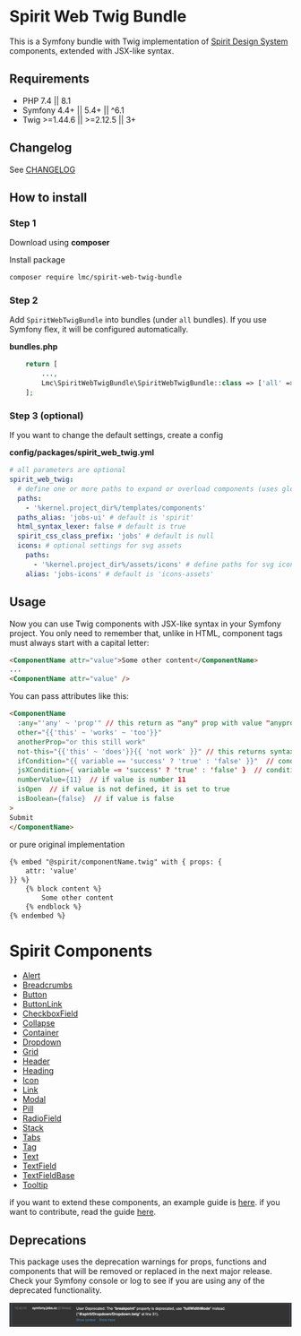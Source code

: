 # Spirit Web Twig Bundle

This is a Symfony bundle with Twig implementation of [Spirit Design System] components, extended with JSX-like syntax.

## Requirements

- PHP 7.4 || 8.1
- Symfony 4.4+ || 5.4+ || ^6.1
- Twig >=1.44.6 || >=2.12.5 || 3+

## Changelog

See [CHANGELOG](./CHANGELOG.md)

## How to install

### Step 1

Download using **composer**

Install package

```bash
composer require lmc/spirit-web-twig-bundle
```

### Step 2

Add `SpiritWebTwigBundle` into bundles (under `all` bundles). If you use Symfony flex, it will be configured automatically.

**bundles.php**

```php
    return [
        ...,
        Lmc\SpiritWebTwigBundle\SpiritWebTwigBundle::class => ['all' => true],
    ];
```

### Step 3 (optional)

If you want to change the default settings, create a config

**config/packages/spirit_web_twig.yml**

```yaml
# all parameters are optional
spirit_web_twig:
  # define one or more paths to expand or overload components (uses glob patterns)
  paths:
    - '%kernel.project_dir%/templates/components'
  paths_alias: 'jobs-ui' # default is 'spirit'
  html_syntax_lexer: false # default is true
  spirit_css_class_prefix: 'jobs' # default is null
  icons: # optional settings for svg assets
    paths:
      - '%kernel.project_dir%/assets/icons' # define paths for svg icons set
    alias: 'jobs-icons' # default is 'icons-assets'
```

## Usage

Now you can use Twig components with JSX-like syntax in your Symfony project. You only need to remember that, unlike in HTML, component tags must always start with a capital letter:

```html
<ComponentName attr="value">Some other content</ComponentName>
...
<ComponentName attr="value" />
```

You can pass attributes like this:

```html
<ComponentName
  :any="'any' ~ 'prop'" // this return as "any" prop with value "anyprop"
  other="{{'this' ~ 'works' ~ 'too'}}"
  anotherProp="or this still work"
  not-this="{{'this' ~ 'does'}}{{ 'not work' }}" // this returns syntax as plain text but prop with dash work
  ifCondition="{{ variable == 'success' ? 'true' : 'false' }}"  // condition can only be written via the ternary operator
  jsXCondition={ variable == 'success' ? 'true' : 'false' }  // condition can only be written via the ternary operator
  numberValue={11}  // if value is number 11
  isOpen  // if value is not defined, it is set to true
  isBoolean={false}  // if value is false
>
Submit
</ComponentName>
```

or pure original implementation

```twig
{% embed "@spirit/componentName.twig" with { props: {
    attr: 'value'
}} %}
    {% block content %}
        Some other content
    {% endblock %}
{% endembed %}
```

# Spirit Components

- [Alert](./src/Resources/components/Alert/README.md)
- [Breadcrumbs](./src/Resources/components/Breadcrumbs/README.md)
- [Button](./src/Resources/components/Button/README.md)
- [ButtonLink](./src/Resources/components/ButtonLink/README.md)
- [CheckboxField](./src/Resources/components/CheckboxField/README.md)
- [Collapse](./src/Resources/components/Collapse/README.md)
- [Container](./src/Resources/components/Container/README.md)
- [Dropdown](./src/Resources/components/Dropdown/README.md)
- [Grid](./src/Resources/components/Grid/README.md)
- [Header](./src/Resources/components/Header/README.md)
- [Heading](./src/Resources/components/Heading/README.md)
- [Icon](./src/Resources/components/Icon/README.md)
- [Link](./src/Resources/components/Link/README.md)
- [Modal](./src/Resources/components/Modal/README.md)
- [Pill](./src/Resources/components/Pill/README.md)
- [RadioField](./src/Resources/components/RadioField/README.md)
- [Stack](./src/Resources/components/Stack/README.md)
- [Tabs](./src/Resources/components/Tabs/README.md)
- [Tag](./src/Resources/components/Tag/README.md)
- [Text](./src/Resources/components/Text/README.md)
- [TextField](./src/Resources/components/TextField/README.md)
- [TextFieldBase](./src/Resources/components/TextFieldBase/README.md)
- [Tooltip](./src/Resources/components/Tooltip/README.md)

if you want to extend these components, an example guide is [here](./docs/extendComponents.md).
if you want to contribute, read the guide [here](./CONTRIBUTING.md).

## Deprecations

This package uses the deprecation warnings for props, functions and components that will be removed or replaced in the next major release.
Check your Symfony console or log to see if you are using any of the deprecated functionality.

![Deprecations in Symfony's console](https://github.com/lmc-eu/spirit-design-system/blob/main/static/deprecations-symfony-console.png?raw=true)

[spirit design system]: https://github.com/lmc-eu/spirit-design-system
